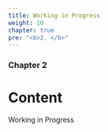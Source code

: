 ```yaml
---
title: Working in Progress
weight: 10
chapter: true
pre: "<b>2. </b>"
---
```


### Chapter 2

# Content

Working in Progress
